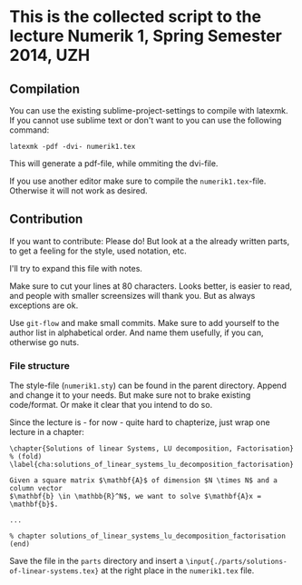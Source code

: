 # This is the collected script to the lecture Numerik 1, Spring Semester 2014, UZH

## Compilation

You can use the existing sublime-project-settings to compile with latexmk.
If you cannot use sublime text or don't want to you can use the following command:

```
latexmk -pdf -dvi- numerik1.tex
```

This will generate a pdf-file, while ommiting the dvi-file.

If you use another editor make sure to compile the `numerik1.tex`-file. 
Otherwise it will not work as desired.

## Contribution
If you want to contribute: Please do!
But look at a the already written parts, to get a feeling for the style, 
used notation, etc.

I'll try to expand this file with notes.

Make sure to cut your lines at 80 characters. Looks better, is easier to read, 
and people with smaller screensizes will thank you. But as always exceptions are
ok.

Use `git-flow` and make small commits. Make sure to add yourself to the author
list in alphabetical order. And name them usefully, if you can, otherwise go nuts.

### File structure

The style-file (`numerik1.sty`) can be found in the parent directory. 
Append and change it to your needs. But make sure not to brake existing 
code/format. Or make it clear that you intend to do so.

Since the lecture is - for now - quite hard to chapterize, 
just wrap one lecture in a chapter:

```
\chapter{Solutions of linear Systems, LU decomposition, Factorisation} % (fold)
\label{cha:solutions_of_linear_systems_lu_decomposition_factorisation}

Given a square matrix $\mathbf{A}$ of dimension $N \times N$ and a column vector 
$\mathbf{b} \in \mathbb{R}^N$, we want to solve $\mathbf{A}x = \mathbf{b}$.

...

% chapter solutions_of_linear_systems_lu_decomposition_factorisation (end)
```

Save the file in the `parts` directory and insert a 
`\input{./parts/solutions-of-linear-systems.tex}` at the right place in the 
`numerik1.tex` file.
